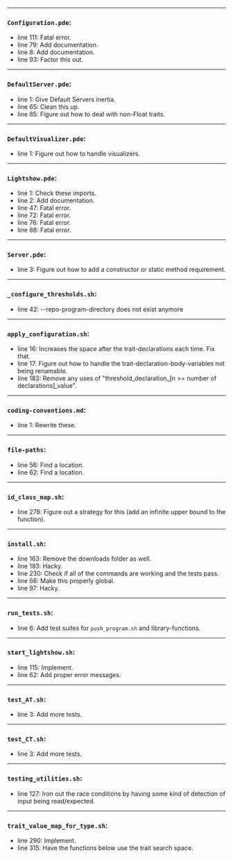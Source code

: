 
---
### `Configuration.pde`:
* line 111: Fatal error.
* line 79: Add documentation.
* line 8: Add documentation.
* line 93: Factor this out.
---
### `DefaultServer.pde`:
* line 1: Give Default Servers inertia.
* line 65: Clean this up.
* line 85: Figure out how to deal with non-Float traits.
---
### `DefaultVisualizer.pde`:
* line 1: Figure out how to handle visualizers.
---
### `Lightshow.pde`:
* line 1: Check these imports.
* line 2: Add documentation.
* line 47: Fatal error.
* line 72: Fatal error.
* line 76: Fatal error.
* line 88: Fatal error.
---
### `Server.pde`:
* line 3: Figure out how to add a constructor or static method requirement.
---
### `_configure_thresholds.sh`:
* line 42: --repo-program-directory does not exist anymore
---
### `apply_configuration.sh`:
* line 16: Increases the space after the trait-declarations each time. Fix that.
* line 17: Figure out how to handle the trait-declaration-body-variables not being renamable.
* line 183: Remove any uses of "threshold_declaration_[n >= number of declarations]_value".
---
### `coding-conventions.md`:
* line 1: Rewrite these.
---
### `file-paths`:
* line 56: Find a location.
* line 62: Find a location.
---
### `id_class_map.sh`:
* line 278: Figure out a strategy for this (add an infinite upper bound to the function).
---
### `install.sh`:
* line 163: Remove the downloads folder as well.
* line 193: Hacky.
* line 230: Check if all of the commands are working and the tests pass.
* line 66: Make this properly global.
* line 97: Hacky.
---
### `run_tests.sh`:
* line 6: Add test suites for `push_program.sh` and library-functions.
---
### `start_lightshow.sh`:
* line 115: Implement.
* line 62: Add proper error messages.
---
### `test_AT.sh`:
* line 3: Add more tests.
---
### `test_CT.sh`:
* line 3: Add more tests.
---
### `testing_utilities.sh`:
* line 127: Iron out the race conditions by having some kind of detection of input being read/expected.
---
### `trait_value_map_for_type.sh`:
* line 290: Implement.
* line 315: Have the functions below use the trait search space.
